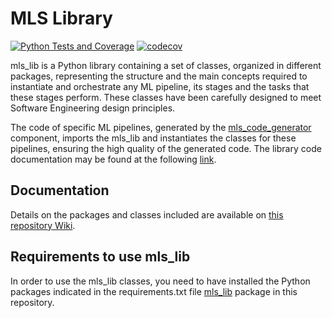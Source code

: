 # MLS Library
[![Python Tests and Coverage](https://github.com/MLSToolbox/mls_lib/actions/workflows/main.yml/badge.svg)](https://github.com/MLSToolbox/mls_lib/actions/workflows/main.yml)
[![codecov](https://codecov.io/github/MLSToolbox/mls_lib/graph/badge.svg)](https://codecov.io/github/MLSToolbox/mls_lib)


mls_lib is a Python library containing a set of classes, organized in different packages, representing the structure and the main concepts required to instantiate and orchestrate any ML pipeline, its stages and the tasks that these stages perform. These classes have been carefully designed to meet Software Engineering design principles. 

The code of specific ML pipelines, generated by the [mls_code_generator](https://github.com/MLSToolbox/mls_code_generator) component, imports the mls_lib and instantiates the classes for these pipelines, ensuring the high quality of the generated code. The library code documentation may be found at the following [link](https://mlstoolbox.github.io/mls_lib/).

## Documentation

Details on the packages and classes included are available on [this repository Wiki](https://github.com/MLSToolbox/mls_lib/wiki).

## Requirements to use mls_lib
In order to use the mls_lib classes, you need to have installed the Python packages indicated in the requirements.txt file [mls_lib](https://github.com/MLSToolbox/mls_lib/blob/main/mls_lib/requirements.txt) package in this repository.  
